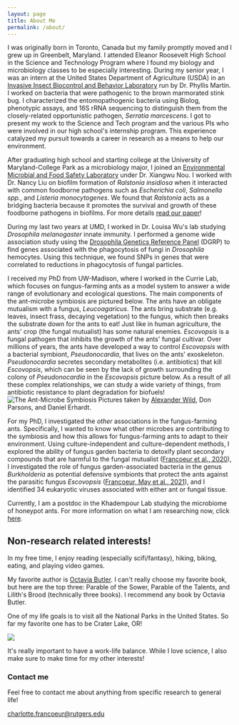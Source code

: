 ```yaml
---
layout: page
title: About Me
permalink: /about/
---
```


I was originally born in Toronto, Canada but my family promptly moved and I grew up in Greenbelt, Maryland. I attended Eleanor Roosevelt High School in the Science and Technology Program where I found my biology and microbiology classes to be especially interesting. During my senior year, I was an intern at the United States Department of Agriculture (USDA) in an [Invasive Insect Biocontrol and Behavior Laboratory](https://www.ars.usda.gov/northeast-area/beltsville-md/beltsville-agricultural-research-center/invasive-insect-biocontrol-behavior-laboratory/) run by Dr. Phyllis Martin. I worked on bacteria that were pathogenic to the brown marmorated stink bug. I characterized the entomopathogenic bacteria using Biolog, phenotypic assays, and 16S rRNA sequencing to distinguish them from the closely-related opportunistic pathogen, *Serratia marcescens*. I got to present my work to the Science and Tech program and the various PIs who were involved in our high school's internship program. This experience catalyzed my pursuit towards a career in research as a means to help our environment.

After graduating high school and starting college at the University of Maryland-College Park as a microbiology major, I  joined an [Environmental Microbial and Food Safety Laboratory](https://www.ars.usda.gov/northeast-area/beltsville-md/beltsville-agricultural-research-center/emfsl/) under Dr. Xiangwu Nou. I worked with Dr. Nancy Liu on biofilm formation of *Ralstonia insidiosa* when it interacted with common foodborne pathogens such as *Escherichia coli*, *Salmonella spp.*, and *Listeria monocytogenes*. We found that *Ralstonia* acts as a bridging bacteria because it promotes the survival and growth of these foodborne pathogens in biofilms. For more details [read our paper](../images/Liu_2016_foodcontrol.pdf)!

During my last two years at UMD, I worked in Dr. Louisa Wu's lab studying *Drosophila melanogaster* innate immunity. I performed a genome wide association study using the [Drosophila Genetics Reference Panel](http://dgrp2.gnets.ncsu.edu/) (DGRP) to find genes associated with the phagocytosis of fungi in *Drosophila* hemocytes. Using this technique, we found SNPs in genes that were correlated to reductions in phagocytosis of fungal particles. 

I received my PhD from UW-Madison, where I worked in the Currie Lab, which focuses on fungus-farming ants as a model system to answer a wide range of evolutionary and ecological questions. The main components of the ant-microbe symbiosis are pictured below. The ants have an obligate mutualism with a fungus, *Leucoagaricus*. The ants bring substrate (e.g. leaves, insect frass, decaying vegetation) to the fungus, which then breaks the substrate down for the ants to eat! Just like in human agriculture, the ants' crop (the fungal mutualist) has some natural enemies. *Escovopsis* is a fungal pathogen that inhibits the growth of the ants' fungal cultivar.  Over millions of years, the ants have developed a way to control *Escovopsis* with a bacterial symbiont, *Pseudonocardia*, that lives on the ants' exoskeleton. *Pseudonocardia* secretes secondary metabolites (i.e. antibiotics) that kill *Escovopsis*, which can be seen by the lack of growth surrounding the colony of *Pseudonocardia* in the *Escovopsis* picture below. As a result of all these complex relationships, we can study a wide variety of things, from antibiotic resistance to plant degradation for biofuels!
![The Ant-Microbe Symbiosis](../images/quadripartite_system.png)
Pictures taken by [Alexander Wild](https://www.alexanderwild.com/), Don Parsons, and Daniel Erhardt. 

For my PhD, I investigated the *other* associations in the fungus-farming ants. Specifically, I wanted to know what other microbes are contributing to the symbiosis and how this allows for fungus-farming ants to adapt to their environment. Using culture-independent and culture-dependent methods, I explored the ability of fungus garden bacteria to detoxify plant secondary compounds that are harmful to the fungal mutualist ([Francoeur et al., 2020](https://journals.asm.org/doi/10.1128/mBio.02146-20)), I investigated the role of fungus garden-associated bacteria in the genus *Burkholderia* as potential defensive symbionts that protect the ants against the parasitic fungus *Escovopsis* ([Francoeur, May et al., 2021](https://journals.asm.org/doi/10.1128/AEM.00178-21)), and I identified 34 eukaryotic viruses associated with either ant or fungal tissue.

Currently, I am a postdoc in the Khadempour Lab studying the microbiome of honeypot ants. For more information on what I am researching now, click [here](https://cfrancoeur.github.io/research/).

## Non-research related interests!
In my free time, I enjoy reading (especially scifi/fantasy), hiking, biking, eating, and playing video games.

My favorite author is [Octavia Butler](http://octaviabutler.org/). I can't really choose my favorite book, but here are the top three: Parable of the Sower, Parable of the Talents, and Lilith's Brood (technically three books). I recommend any book by Octavia Butler.

One of my life goals is to visit all the National Parks in the United States. So far my favorite one has to be Crater Lake, OR!

![](../images/crater_lake.JPG)  

It's really important to have a work-life balance. While I love science, I also make sure to make time for my other interests!

### Contact me

Feel free to contact me about anything from specific research to general life!

[charlotte.francoeur@rutgers.edu](mailto:charlotte.francoeur@rutgers.edu)

